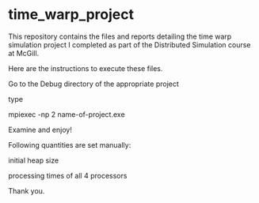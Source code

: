 time_warp_project
=================

This repository contains the files and reports detailing the time warp simulation project I completed as part of the Distributed Simulation course at McGill. 

Here are the instructions to execute these files. 

Go to the Debug directory of the appropriate project

type

mpiexec -np 2 name-of-project.exe


Examine and enjoy! 






Following quantities are set manually:

initial heap size

processing times of all 4 processors



Thank you. 


